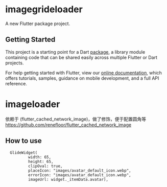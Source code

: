 # imagegrideloader

A new Flutter package project.

## Getting Started

This project is a starting point for a Dart
[package](https://flutter.dev/developing-packages/),
a library module containing code that can be shared easily across
multiple Flutter or Dart projects.

For help getting started with Flutter, view our 
[online documentation](https://flutter.dev/docs), which offers tutorials, 
samples, guidance on mobile development, and a full API reference.

# imageloader
  依赖于 (flutter_cached_network_image)，做了修饰，便于配置圆角等
  https://github.com/renefloor/flutter_cached_network_image

## How to use
```
  GlideWidget(
          width: 65,
          height: 65,
          clipOval: true,
          placeIcon: "images/avatar_default_icon.webp",
          errorIcon: "images/avatar_default_icon.webp",
          imageUrl: widget._itemData.avatar),
```